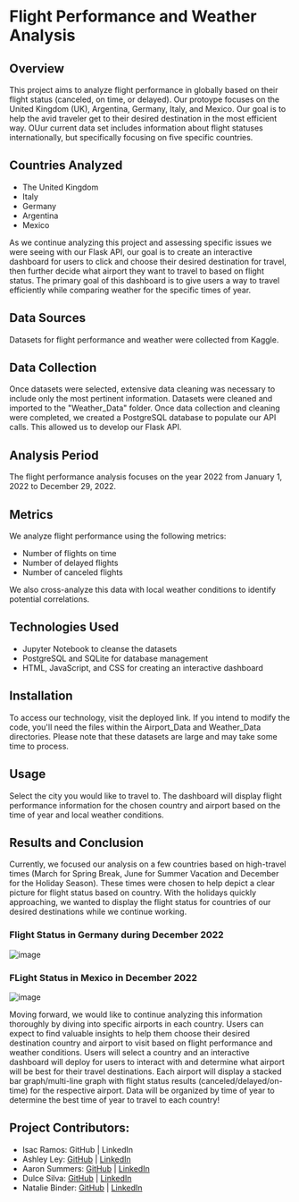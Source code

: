 # Flight Performance and Weather Analysis
## Overview
This project aims to analyze flight performance in globally based on their flight status (canceled, on time, or delayed). Our protoype focuses on the United Kingdom (UK), Argentina, Germany, Italy, and Mexico. Our goal is to help the avid traveler get to their desired destination in the most efficient way. OUur current data set includes information about flight statuses internationally, but specifically focusing on five specific countries. 

## Countries Analyzed
+ The United Kingdom
+ Italy
+ Germany
+ Argentina
+ Mexico

As we continue analyzing this project and assessing specific issues we were seeing with our Flask API, our goal is to create an interactive dashboard for users to click and choose their desired destination for travel, then further decide what airport they want to travel to based on flight status. The primary goal of this dashboard is to give users a way to travel efficiently while comparing weather for the specific times of year. 

## Data Sources
Datasets for flight performance and weather were collected from Kaggle. 

## Data Collection
Once datasets were selected, extensive data cleaning was necessary to include only the most pertinent information. Datasets were cleaned and imported to the "Weather_Data" folder. Once data collection and cleaning were completed, we created a PostgreSQL database to populate our API calls. This allowed us to develop our Flask API.

## Analysis Period
The flight performance analysis focuses on the year 2022 from January 1, 2022 to December 29, 2022.

## Metrics
We analyze flight performance using the following metrics:

+ Number of flights on time
+ Number of delayed flights
+ Number of canceled flights

We also cross-analyze this data with local weather conditions to identify potential correlations.

## Technologies Used
+ Jupyter Notebook to cleanse the datasets 
+ PostgreSQL and SQLite for database management
+ HTML, JavaScript, and CSS for creating an interactive dashboard

## Installation
To access our technology, visit the deployed link. If you intend to modify the code, you'll need the files within the Airport_Data and Weather_Data directories. Please note that these datasets are large and may take some time to process.

## Usage
Select the city you would like to travel to.
The dashboard will display flight performance information for the chosen country and airport based on the time of year and local weather conditions.

## Results and Conclusion
Currently, we focused our analysis on a few countries based on high-travel times (March for Spring Break, June for Summer Vacation and December for the Holiday Season). These times were chosen to help depict a clear picture for flight status based on country. With the holidays quickly approaching, we wanted to display the flight status for countries of our desired destinations while we continue working. 

### Flight Status in Germany during December 2022
![image](https://github.com/ashley-ley/airline-data-analysis/assets/132225987/3f313410-9bf7-46ff-aaf6-3c0684a0f747)

### FLight Status in Mexico in December 2022
![image](https://github.com/ashley-ley/airline-data-analysis/assets/132225987/285e5faa-9a1e-4fb6-9347-ad315d01b577)

Moving forward, we would like to continue analyzing this information thoroughly by diving into specific airports in each country. Users can expect to find valuable insights to help them choose their desired destination country and airport to visit based on flight performance and weather conditions. Users will select a country and an interactive dashboard will deploy for users to interact with and determine what airport will be best for their travel destinations. Each airport will display a stacked bar graph/multi-line graph with flight status results (canceled/delayed/on-time) for the respective airport. Data will be organized by time of year to determine the best time of year to travel to each country! 

## Project Contributors: 
+ Isac Ramos: GitHub | LinkedIn
+ Ashley Ley: [GitHub](https://github.com/ashley-ley) | [LinkedIn](https://www.linkedin.com/in/ashley-ley1/) 
+ Aaron Summers: [GitHub](https://github.com/summers-lee) | [LinkedIn](https://www.linkedin.com/in/aaron-summers-643725216/?utm_source=share&utm_campaign=share_via&utm_content=profile&utm_medium=ios_app)
+ Dulce Silva: [GitHub](https://github.com/dulsilva) | [LinkedIn]( www.linkedin.com/in/dulce-elena-silva)
+ Natalie Binder: [GitHub](https://github.com/NatalieBinder) | [LinkedIn](https://www.linkedin.com/in/natalie-binder-936b1a233/)
